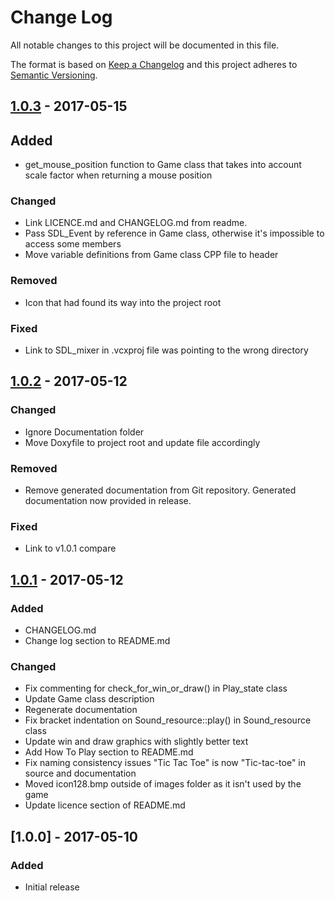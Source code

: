 # Change Log
All notable changes to this project will be documented in this file.

The format is based on [Keep a Changelog](http://keepachangelog.com/)
and this project adheres to [Semantic Versioning](http://semver.org/).

## [1.0.3] - 2017-05-15
## Added
- get_mouse_position function to Game class that takes into account scale
  factor when returning a mouse position

### Changed
- Link LICENCE.md and CHANGELOG.md from readme.
- Pass SDL_Event by reference in Game class, otherwise it's impossible to 
  access some members
- Move variable definitions from Game class CPP file to header

### Removed 
- Icon that had found its way into the project root

### Fixed
- Link to SDL_mixer in .vcxproj file was pointing to the wrong directory

## [1.0.2] - 2017-05-12
### Changed
- Ignore Documentation folder
- Move Doxyfile to project root and update file accordingly

### Removed 
- Remove generated documentation from Git repository. Generated documentation
  now provided in release.

### Fixed
- Link to v1.0.1 compare

## [1.0.1] - 2017-05-12
### Added
- CHANGELOG.md
- Change log section to README.md

### Changed
- Fix commenting for check_for_win_or_draw() in Play_state class
- Update Game class description
- Regenerate documentation
- Fix bracket indentation on Sound_resource::play() in Sound_resource class
- Update win and draw graphics with slightly better text
- Add How To Play section to README.md
- Fix naming consistency issues "Tic Tac Toe" is now "Tic-tac-toe" in source 
  and documentation
- Moved icon128.bmp outside of images folder as it isn't used by the game
- Update licence section of README.md

## [1.0.0] - 2017-05-10
### Added
- Initial release

[1.0.3]: https://github.com/chriskempson/cpp-tic-tac-toe/compare/v1.0.2...v1.0.3
[1.0.2]: https://github.com/chriskempson/cpp-tic-tac-toe/compare/v1.0.1...v1.0.2
[1.0.1]: https://github.com/chriskempson/cpp-tic-tac-toe/compare/v1.0.0...v1.0.1